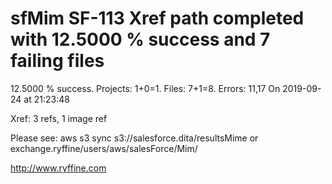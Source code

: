 # sfMim SF-113 Xref path completed with 12.5000 % success and 7 failing files

12.5000 % success. Projects: 1+0=1.  Files: 7+1=8. Errors: 11,17  On 2019-09-24 at 21:23:48

Xref: 3 refs, 1 image ref

Please see: aws s3 sync s3://salesforce.dita/resultsMime or exchange.ryffine/users/aws/salesForce/Mim/

http://www.ryffine.com
